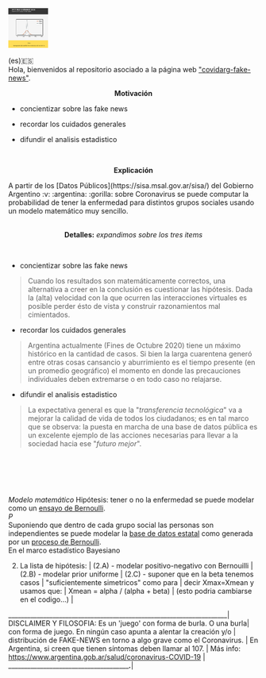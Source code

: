 <img width=80, height=80, src="readme-static.png">

(es):es:<br>
Hola, bienvenidos al repositorio asociado a la página web ["covidarg-fake-news"](https://covidarg-fake-news.herokuapp.com/).

<p align="center">
<b>Motivación</b></p>

* concientizar sobre las fake news

* recordar los cuidados generales

* difundir el analisis estadistico
<br>


<p align="center">
<b>Explicación</b></p>
A partir de los [Datos Públicos](https://sisa.msal.gov.ar/sisa/) del Gobierno Argentino :v: :argentina: :gorilla: sobre Coronavirus se puede computar la probabilidad de tener la enfermedad para distintos grupos sociales usando un modelo matemático muy sencillo. 
<br>


<p align="center">
<br>
 <b>Detalles:</b> <i>expandimos sobre los tres items</i></p>
<br>

* concientizar sobre las fake news

> Cuando los resultados son matemáticamente correctos, una alternativa a creer en la conclusión es cuestionar las hipótesis. Dada la (alta) velocidad con la que ocurren las interacciones virtuales es posible perder ésto de vista y construir razonamientos mal cimientados.   

* recordar los cuidados generales

> Argentina actualmente (Fines de Octubre 2020) tiene un máximo histórico en la cantidad de casos. Si bien la larga cuarentena generó entre otras cosas cansancio y aburrimiento es el tiempo presente (en un promedio geográfico) el momento en donde las precauciones individuales deben extremarse o en todo caso no relajarse.  

* difundir el analisis estadistico

> La expectativa general es que la "<i>transferencia tecnológica</i>" va a mejorar la calidad de vida de todos los ciudadanos; es en tal marco que se observa: la puesta en marcha de una base de datos pública es un excelente ejemplo de las acciones necesarias para llevar a la sociedad hacia ese "<i>futuro mejor</i>". 
<br>


<br><br><br>
<i>Modelo matemático</i>
Hipótesis: tener o no la enfermedad se puede modelar como un [ensayo de Bernoulli](https://es.wikipedia.org/wiki/Ensayo_de_Bernoulli).<br>
$P$
<br> Suponiendo que dentro de cada grupo social las personas son independientes se puede modelar la [base de datos estatal](https://sisa.msal.gov.ar/sisa/) como generada por un [proceso de Bernoulli](https://es.wikipedia.org/wiki/Proceso_de_Bernoulli).<br>
En el marco estadístico Bayesiano 

 2. La lista de hipótesis:                                           |
    (2.A) - modelar positivo-negativo con Bernouilli                 |   
    (2.B) - modelar prior uniforme                                   |
    (2.C) - suponer que en la beta tenemos casos                     |
            "suficientemente simetricos" como para                   |
            decir Xmax=Xmean y usamos que:                           |
              Xmean = alpha / (alpha + beta)                         |
            (esto podria cambiarse en el codigo...)                  |

_____________________________________________________________________| 
DISCLAIMER Y FILOSOFIA: Es un 'juego' con forma de burla. O una burla|
con forma de juego. En ningún caso apunta a alentar la creación y/o  |
distribución de FAKE-NEWS en torno a algo grave como el Coronavirus. |
En Argentina, si creen que tienen síntomas deben llamar al 107.      |
Más info: https://www.argentina.gob.ar/salud/coronavirus-COVID-19    |
_____________________________________________________._______________|
